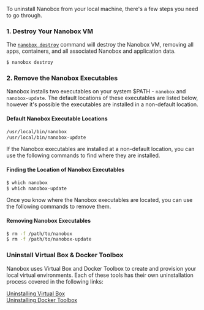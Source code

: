 To uninstall Nanobox from your local machine, there's a few steps you need to go through.

### 1. Destroy Your Nanobox VM
The [`nanobox destroy`](/cli/destroy/) command will destroy the Nanobox VM, removing all apps, containers, and all associated Nanobox and application data.

```bash
$ nanobox destroy
```

### 2. Remove the Nanobox Executables
Nanobox installs two executables on your system $PATH - `nanobox` and `nanobox-update`. The default locations of these executables are listed below, however it's possible the executables are installed in a non-default location.

#### Default Nanobox Executable Locations
```bash
/usr/local/bin/nanobox
/usr/local/bin/nanobox-update
```

If the Nanobox executables are installed at a non-default location, you can use the following commands to find where they are installed.

#### Finding the Location of Nanobox Executables
```bash
$ which nanobox
$ which nanobox-update
```

Once you know where the Nanobox executables are located, you can use the following commands to remove them.

#### Removing Nanobox Executables
```bash
$ rm -f /path/to/nanobox
$ rm -f /path/to/nanobox-update
```

### Uninstall Virtual Box & Docker Toolbox
Nanobox uses Virtual Box and Docker Toolbox to create and provision your local virtual environments. Each of these tools has their own uninstallation process covered in the following links:

[Uninstalling Virtual Box](https://www.virtualbox.org/manual/ch02.html#idm856)  
[Uninstalling Docker Toolbox](https://docs.docker.com/v1.8/installation/mac/#uninstall-docker-toolbox)  
